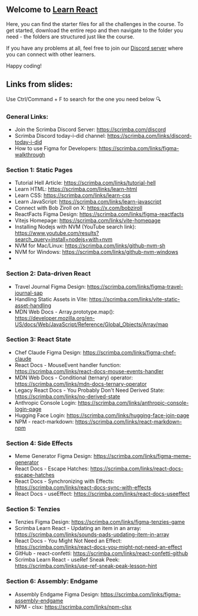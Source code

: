 ## Welcome to [Learn React](https://scrimba.com/learn-react-c0e)

Here, you can find the starter files for all the challenges in the course. To get started, download the entire repo and then navigate to the folder you need - the folders are structured just like the course. 

If you have any problems at all, feel free to join our [Discord server](scrimba.com/discord) where you can connect with other learners.

Happy coding!

## Links from slides:
Use Ctrl/Command + F to search for the one you need below 🔍

### General Links:
- Join the Scrimba Discord Server: https://scrimba.com/discord
- Scrimba Discord today-i-did channel: https://scrimba.com/links/discord-today-i-did
- How to use Figma for Developers: https://scrimba.com/links/figma-walkthrough

### Section 1: Static Pages
- Tutorial Hell Article: https://scrimba.com/links/tutorial-hell
- Learn HTML: https://scrimba.com/links/learn-html
- Learn CSS: https://scrimba.com/links/learn-css
- Learn JavaScript: https://scrimba.com/links/learn-javascript
- Connect with Bob Ziroll on X: https://x.com/bobziroll
- ReactFacts Figma Design: https://scrimba.com/links/figma-reactfacts
- Vitejs Homepage: https://scrimba.com/links/vite-homepage
- Installing Nodejs with NVM (YouTube search link): https://www.youtube.com/results?search_query=install+nodejs+with+nvm
- NVM for Mac/Linux: https://scrimba.com/links/github-nvm-sh
- NVM for Windows: https://scrimba.com/links/github-nvm-windows
- 

### Section 2: Data-driven React
- Travel Journal Figma Design: https://scrimba.com/links/figma-travel-journal-sap
- Handling Static Assets in Vite: https://scrimba.com/links/vite-static-asset-handling
- MDN Web Docs - Array.prototype.map(): https://developer.mozilla.org/en-US/docs/Web/JavaScript/Reference/Global_Objects/Array/map

### Section 3: React State
- Chef Claude Figma Design: https://scrimba.com/links/figma-chef-claude
- React Docs - MouseEvent handler function: https://scrimba.com/links/react-docs-mouse-events-handler
- MDN Web Docs - Conditional (ternary) operator: https://scrimba.com/links/mdn-docs-ternary-operator
- Legacy React Docs - You Probably Don't Need Derived State: https://scrimba.com/links/no-derived-state
- Anthropic Console Login: https://scrimba.com/links/anthropic-console-login-page
- Hugging Face Login: https://scrimba.com/links/hugging-face-join-page
- NPM - react-markdown: https://scrimba.com/links/react-markdown-npm

### Section 4: Side Effects
- Meme Generator Figma Design: https://scrimba.com/links/figma-meme-generator
- React Docs - Escape Hatches: https://scrimba.com/links/react-docs-escape-hatches
- React Docs - Synchronizing with Effects: https://scrimba.com/links/react-docs-sync-with-effects
- React Docs - useEffect: https://scrimba.com/links/react-docs-useeffect

### Section 5: Tenzies
- Tenzies Figma Design: https://scrimba.com/links/figma-tenzies-game
- Scrimba Learn React - Updating an item in an array: https://scrimba.com/links/sounds-pads-updating-item-in-array
- React Docs - You Might Not Need an Effect: https://scrimba.com/links/react-docs-you-might-not-need-an-effect
- GitHub - react-confetti: https://scrimba.com/links/react-confetti-github
- Scrimba Learn React - useRef Sneak Peek: https://scrimba.com/links/use-ref-sneak-peak-lesson-hint

### Section 6: Assembly: Endgame
- Assembly Endgame Figma Design: https://scrimba.com/links/figma-assembly-endgame
- NPM - clsx: https://scrimba.com/links/npm-clsx